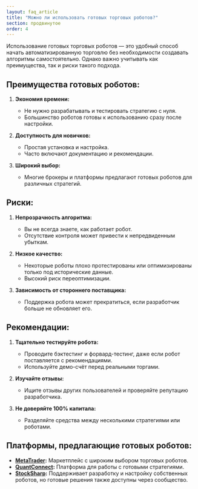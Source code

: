 ```yaml
---
layout: faq_article
title: "Можно ли использовать готовых торговых роботов?"
section: продвинутое
order: 4
---
```


Использование готовых торговых роботов — это удобный способ начать автоматизированную торговлю без необходимости создавать алгоритмы самостоятельно. Однако важно учитывать как преимущества, так и риски такого подхода.

## Преимущества готовых роботов:

1. **Экономия времени:**
   - Не нужно разрабатывать и тестировать стратегию с нуля.
   - Большинство роботов готовы к использованию сразу после настройки.

2. **Доступность для новичков:**
   - Простая установка и настройка.
   - Часто включают документацию и рекомендации.

3. **Широкий выбор:**
   - Многие брокеры и платформы предлагают готовых роботов для различных стратегий.

## Риски:

1. **Непрозрачность алгоритма:**
   - Вы не всегда знаете, как работает робот.
   - Отсутствие контроля может привести к непредвиденным убыткам.

2. **Низкое качество:**
   - Некоторые роботы плохо протестированы или оптимизированы только под исторические данные.
   - Высокий риск переоптимизации.

3. **Зависимость от стороннего поставщика:**
   - Поддержка робота может прекратиться, если разработчик больше не обновляет его.

## Рекомендации:

1. **Тщательно тестируйте робота:**
   - Проводите бэктестинг и форвард-тестинг, даже если робот поставляется с рекомендациями.
   - Используйте демо-счёт перед реальными торгами.

2. **Изучайте отзывы:**
   - Ищите отзывы других пользователей и проверяйте репутацию разработчика.

3. **Не доверяйте 100% капитала:**
   - Разделяйте средства между несколькими стратегиями или роботами.

## Платформы, предлагающие готовых роботов:

- **[MetaTrader](https://www.metatrader4.com/):** Маркетплейс с широким выбором торговых роботов.
- **[QuantConnect](https://www.quantconnect.com/):** Платформа для работы с готовыми стратегиями.
- **[StockSharp](https://stocksharp.ru/store/?groups=4):** Поддерживает разработку и настройку собственных роботов, но готовые решения также доступны через сообщество.
